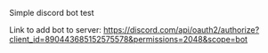 Simple discord bot test

Link to add bot to server: https://discord.com/api/oauth2/authorize?client_id=890443685152575578&permissions=2048&scope=bot